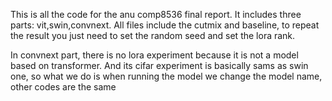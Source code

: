 This is all the code for the anu comp8536 final report.
It includes three parts: vit,swin,convnext.
All files include the cutmix and baseline, to repeat the result you just need to set the random seed and set the lora rank.

In convnext part, there is no lora experiment because it is not a model based on transformer.
And its cifar experiment is basically sams as swin one, so what we do is when running the model we change the model name, other codes are the same 

